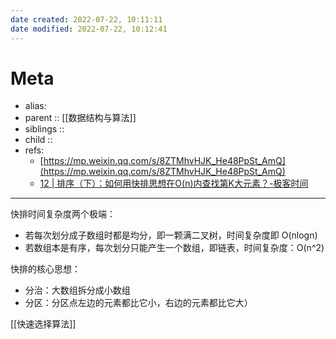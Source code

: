 ```yaml
---
date created: 2022-07-22, 10:11:11
date modified: 2022-07-22, 10:12:41
---
```


# Meta

- alias:
- parent :: [[数据结构与算法]]
- siblings ::
- child ::
- refs:
    - [https://mp.weixin.qq.com/s/8ZTMhvHJK_He48PpSt_AmQ](https://mp.weixin.qq.com/s/8ZTMhvHJK_He48PpSt_AmQ)
    - [12 | 排序（下）：如何用快排思想在O(n)内查找第K大元素？-极客时间](https://time.geekbang.org/column/article/41913)

---

快排时间复杂度两个极端：

- 若每次划分成子数组时都是均分，即一颗满二叉树，时间复杂度即 O(nlogn)
- 若数组本是有序，每次划分只能产生一个数组，即链表，时间复杂度：O(n^2)

快排的核心思想：

- 分治：大数组拆分成小数组
- 分区：分区点左边的元素都比它小，右边的元素都比它大）

[[快速选择算法]]
